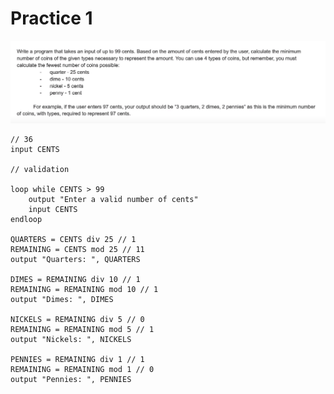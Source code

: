 # Practice 1

![Practice problem 1](../img/practice1.png)

    // 36
    input CENTS

    // validation

    loop while CENTS > 99
        output "Enter a valid number of cents"
        input CENTS
    endloop

    QUARTERS = CENTS div 25 // 1
    REMAINING = CENTS mod 25 // 11
    output "Quarters: ", QUARTERS

    DIMES = REMAINING div 10 // 1
    REMAINING = REMAINING mod 10 // 1
    output "Dimes: ", DIMES

    NICKELS = REMAINING div 5 // 0
    REMAINING = REMAINING mod 5 // 1
    output "Nickels: ", NICKELS

    PENNIES = REMAINING div 1 // 1
    REMAINING = REMAINING mod 1 // 0
    output "Pennies: ", PENNIES

